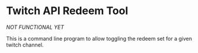 # Twitch API Redeem Tool

*NOT FUNCTIONAL YET*

This is a command line program to allow toggling the redeem set for a given twitch channel.
